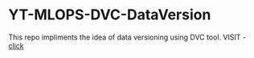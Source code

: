 # YT-MLOPS-DVC-DataVersion
This repo impliments the idea of data versioning using DVC tool.
VISIT - [click](https://docs.google.com/document/d/1iUCK06895yOGELGyTAdYr9SRYbzywLPY/edit?usp=sharing&ouid=101578109680909709365&rtpof=true&sd=true)
